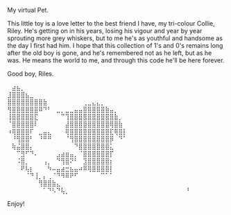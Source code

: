 My virtual Pet. 

This little toy is a love letter to the best friend I have, my tri-colour Collie, Riley. He's getting on in his years, losing his vigour and year by year sprouting more grey whiskers, but to me he's as youthful and handsome as the day I first had him. I hope that this collection of 1's and 0's remains long after the old boy is gone, and he's remembered not as he left, but as he was. He means the world to me, and through this code he'll be here forever. 

Good boy, Riles.

⠀⣴⣦⡀⠀⠀⠀⠀⠀⠀⠀⠀⠀⠀⠀⠀⠀⠀⠀⠀⠀⠀⠀⠀⠀⠀⠀
⣸⣿⣿⣿⣦⣀⠀⠀⠀⠀⠀⠀⠀⠀⠀⠀⠀⠀⠀⠀⠀⠀⠀⠀⠀⠀⠀
⣿⣿⣿⣿⣿⣿⣿⣿⣷⠀⠀⠀⠀⠀⠀⠀⠀⢀⣀⣄⣄⡀⠀⠀⠀⠀⠀
⢻⣿⣿⣿⣿⣿⣿⠿⠙⠃⠀⣀⡀⣀⣀⣤⣤⣿⣿⣿⣿⣿⣷⣤⡀⠀⠀
⢸⣿⣿⣿⣿⣿⣏⠀⠀⠀⠀⠀⠉⢹⣿⣿⣿⣿⣿⣿⣿⣿⣿⣿⣷⡀⠀
⠈⣿⣿⣿⣿⣿⠇⠀⠀⠀⠀⠀⠀⣼⣿⣿⣿⣿⣿⣿⣿⣿⣿⢿⣿⣷⠀
⠰⢿⣿⣿⣿⠏⠀⣀⣤⣄⠀⠀⠀⢿⣿⣿⣿⣿⣿⣿⣿⣿⣿⣏⢿⣿⡇
⠀⠘⢻⣿⣿⠃⠀⠘⠛⠛⠀⠀⠀⠈⢻⣿⣿⣿⣿⣿⣿⣿⣿⡿⠀⠙⠁
⠀⢷⣬⣿⣿⡄⠀⠀⠀⠀⠀⠀⠀⠀⠀⠙⣿⣿⣿⣿⣿⣿⣿⣅⠀⠀⠀
⠀⠀⠉⣻⠋⠙⠄⠀⠀⠀⠀⣠⣴⣶⣤⡀⠈⣿⣿⣿⣿⣿⣿⡏⠀⠀⠀
⠀⠀⠨⣿⡀⠀⠀⠀⢠⡀⠀⠙⢻⣿⠝⠃⠀⣹⣿⣿⣿⣿⣿⡆⠀⠀⠀
⠀⠀⠀⠟⢧⡆⠀⠀⠀⠳⠤⣤⣴⣒⣦⣤⠴⠿⢿⣿⣿⣿⣿⡇⠀⠀⠀
⠀⠀⠀⠀⠈⠙⢸⡀⡄⢀⠈⠙⠻⠿⠟⠋⠀⠀⠀⠀⠀⠉⠁⠁⠀⠀⠀
⠀⠀⠀⠀⠀⠀⠀⢻⣿⣿⣷⣄⠀⠀⠀⠀⠀⠀⠀⠀⠀⠀⠀⠀⠀⠀⠀
⠀⠀⠀⠀⠀⠀⠀⠀⠁⠙⠣⠙⢧⡀⠀⠀⠀⠀⠀⠀⠀⠀⠀⠀⠀⠀⠀
⠀⠀⠀⠀⠀⠀⠀⠀⠀⠀⠀⠀⠀⠃⠀⠀⠀⠀⠀


Enjoy!
